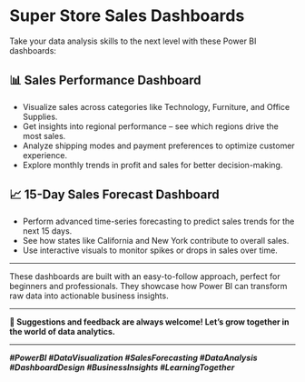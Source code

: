 # Super Store Sales Dashboards

Take your data analysis skills to the next level with these Power BI dashboards:

## 📊 Sales Performance Dashboard
- Visualize sales across categories like Technology, Furniture, and Office Supplies.
- Get insights into regional performance – see which regions drive the most sales.
- Analyze shipping modes and payment preferences to optimize customer experience.
- Explore monthly trends in profit and sales for better decision-making.
## 📈 15-Day Sales Forecast Dashboard
- Perform advanced time-series forecasting to predict sales trends for the next 15 days.
- See how states like California and New York contribute to overall sales.
- Use interactive visuals to monitor spikes or drops in sales over time.
---
These dashboards are built with an easy-to-follow approach, perfect for beginners and professionals. They showcase how Power BI can transform raw data into actionable business insights.

---

**💬 Suggestions and feedback are always welcome! Let’s grow together in the world of data analytics.**

---

***#PowerBI #DataVisualization #SalesForecasting #DataAnalysis #DashboardDesign #BusinessInsights #LearningTogether***
